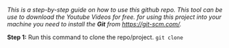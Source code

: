 *This is a step-by-step guide on how to use this github repo. This tool can be use to download the Youtube Videos for free.
for using this project into your machine you need to install the **Git** from https://git-scm.com/.*

**Step 1:**
Run this command to clone the repo/project.
```git clone```
